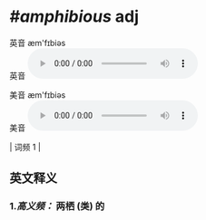# ***\#amphibious*** adj
英音 æm'fɪbiəs  
英音
<audio src="./media/amphibious-B.aac" controls="controls"></audio>

美音 æm'fɪbiəs  
美音
<audio src="./media/amphibious.aac" controls="controls"></audio>



| 词频 1 |  

英文释义
---
### 1.*高义频：* **两栖 (类) 的**  


